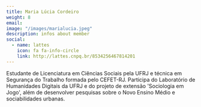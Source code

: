 ```yaml
---
title: Maria Lúcia Cordeiro
weight: 8
email:
image: "/images/marialucia.jpeg"
description: infos about member
social:
  - name: lattes
    icon: fa fa-info-circle
    link: http://lattes.cnpq.br/8534256467814201
---
```


Estudante de Licenciatura em Ciências Sociais pela UFRJ e técnica em Segurança do Trabalho formada pelo CEFET-RJ. Participa do Laboratório de Humanidades Digitais da UFRJ e do projeto de extensão 'Sociologia em Jogo', além de desenvolver pesquisas sobre o Novo Ensino Médio e sociabilidades urbanas.
